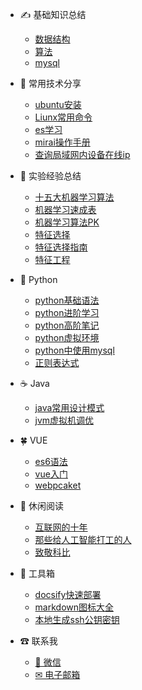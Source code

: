 
- ✍ 基础知识总结

  - [数据结构](base_knowledge/data_structure.md)
  - [算法](base_knowledge/algorithm.md)
  - [mysql](base_knowledge/mysql.md)
  
- 👑 常用技术分享

  - [ubuntu安装](tech/ubuntu.md)
  - [Liunx常用命令](tech/liunx.md)
  - [es学习](tech/es.md)
  - [mirai操作手册](tech/mirai.md)
  - [查询局域网内设备在线ip](tech/find_ip_LAN.md)
  
- 🌸 实验经验总结
  
  - [十五大机器学习算法](experiment/machine_learning.md)
  - [机器学习速成表](experiment/machine_conclusion.md)
  - [机器学习算法PK](experiment/ML_PK.md)
  - [特征选择](experiment/feature_selection.md)
  - [特征选择指南](experiment/feature_selection_guide.md)
  - [特征工程](experiment/feature_engineering.md)
  
- 🐛 Python

  - [python基础语法](python/python_1.md)
  - [python进阶学习](python/python_2.md)
  - [python高阶笔记](python/python_3.md)
  - [python虚拟环境](python/python_virtual.md)
  - [python中使用mysql](python/python_mysql.md)
  - [正则表达式](python/python_re.md)
  
- ☕ Java

  - [java常用设计模式](java/java_pattern.md)
  - [jvm虚拟机调优](java/jvm.md)
  
- 🍀 VUE
  - [es6语法](vue/es6.md)
  - [vue入门](vue/vue.md)
  - [webpcaket](vue/webpcaket.md)

- 📖 休闲阅读

  - [互联网的十年](read/Internet_10_years.md)
  - [那些给人工智能打工的人](read/The_people_work_for_AI.md)
  - [致敬科比](read/zhijingkebi.md)
  

- 🔨 工具箱
  
  - [docsify快速部署](tool/quick_start.md)
  - [markdown图标大全](tool/markdown_icon.md)
  - [本地生成ssh公钥密钥](tool/ssh_public_key.md)


- ☎ 联系我
  
  - [💬 微信](contact/wx.md)
  - [✉ 电子邮箱](contact/email.md)



